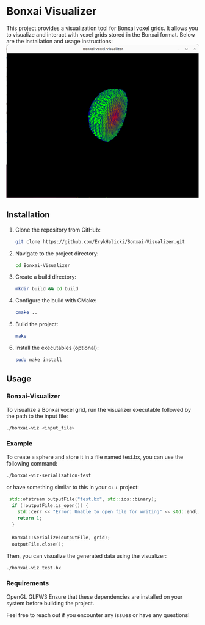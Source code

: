 # Bonxai Visualizer
This project provides a visualization tool for Bonxai voxel grids. It allows you to visualize and interact with voxel grids stored in the Bonxai format. Below are the installation and usage instructions:
![Screenshot of visualizer output](viz_demo.png "Sample Output")
## Installation

1. Clone the repository from GitHub:
   ```bash
   git clone https://github.com/ErykHalicki/Bonxai-Visualizer.git
   ```
2. Navigate to the project directory:
   ```bash
   cd Bonxai-Visualizer
   ```
3. Create a build directory:
   ```bash
   mkdir build && cd build
   ```

4. Configure the build with CMake:
   ```bash
   cmake ..
   ```
   
5. Build the project:
   ```bash
   make
   ```

6. Install the executables (optional):
   ```bash
   sudo make install
   ```


## Usage
### Bonxai-Visualizer
To visualize a Bonxai voxel grid, run the visualizer executable followed by the path to the input file:

```bash
./bonxai-viz <input_file>
```

### Example
To create a sphere and store it in a file named test.bx, you can use the following command:
```bash
./bonxai-viz-serialization-test
```
or have something similar to this in your c++ project:
```cpp
 std::ofstream outputFile("test.bx", std::ios::binary);
  if (!outputFile.is_open()) {
    std::cerr << "Error: Unable to open file for writing" << std::endl;
    return 1;
  }

  Bonxai::Serialize(outputFile, grid);
  outputFile.close();
```

Then, you can visualize the generated data using the visualizer:

```bash
./bonxai-viz test.bx
```
### Requirements
OpenGL
GLFW3
Ensure that these dependencies are installed on your system before building the project.

Feel free to reach out if you encounter any issues or have any questions!
